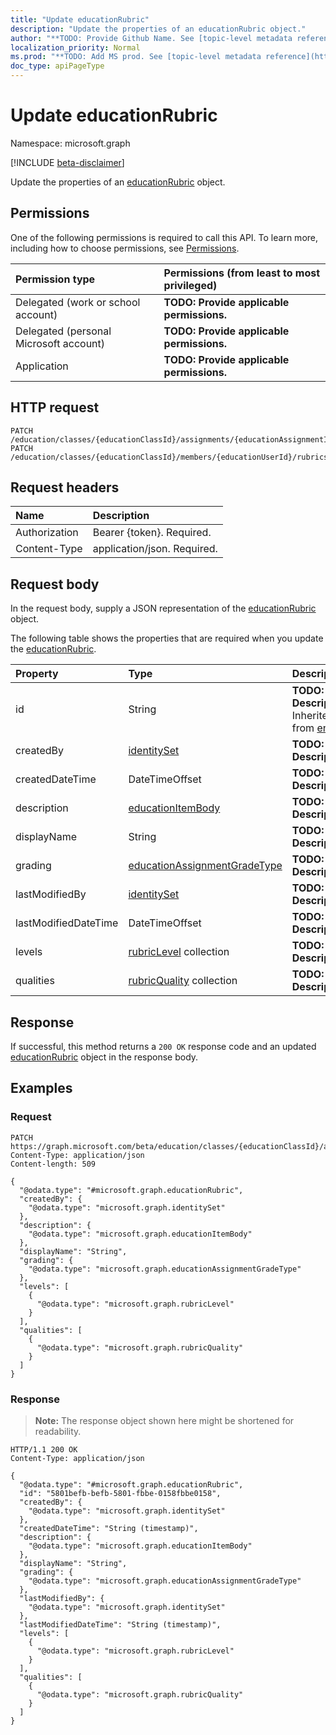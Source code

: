 ```yaml
---
title: "Update educationRubric"
description: "Update the properties of an educationRubric object."
author: "**TODO: Provide Github Name. See [topic-level metadata reference](https://msgo.azurewebsites.net/add/document/guidelines/metadata.html#topic-level-metadata)**"
localization_priority: Normal
ms.prod: "**TODO: Add MS prod. See [topic-level metadata reference](https://msgo.azurewebsites.net/add/document/guidelines/metadata.html#topic-level-metadata)**"
doc_type: apiPageType
---
```


# Update educationRubric
Namespace: microsoft.graph

[!INCLUDE [beta-disclaimer](../../includes/beta-disclaimer.md)]

Update the properties of an [educationRubric](../resources/educationrubric.md) object.

## Permissions
One of the following permissions is required to call this API. To learn more, including how to choose permissions, see [Permissions](/graph/permissions-reference).

|Permission type|Permissions (from least to most privileged)|
|:---|:---|
|Delegated (work or school account)|**TODO: Provide applicable permissions.**|
|Delegated (personal Microsoft account)|**TODO: Provide applicable permissions.**|
|Application|**TODO: Provide applicable permissions.**|

## HTTP request

<!-- {
  "blockType": "ignored"
}
-->
``` http
PATCH /education/classes/{educationClassId}/assignments/{educationAssignmentId}/rubric
PATCH /education/classes/{educationClassId}/members/{educationUserId}/rubrics/{educationRubricId}
```

## Request headers
|Name|Description|
|:---|:---|
|Authorization|Bearer {token}. Required.|
|Content-Type|application/json. Required.|

## Request body
In the request body, supply a JSON representation of the [educationRubric](../resources/educationrubric.md) object.

The following table shows the properties that are required when you update the [educationRubric](../resources/educationrubric.md).

|Property|Type|Description|
|:---|:---|:---|
|id|String|**TODO: Add Description** Inherited from [entity](../resources/entity.md)|
|createdBy|[identitySet](../resources/identityset.md)|**TODO: Add Description**|
|createdDateTime|DateTimeOffset|**TODO: Add Description**|
|description|[educationItemBody](../resources/educationitembody.md)|**TODO: Add Description**|
|displayName|String|**TODO: Add Description**|
|grading|[educationAssignmentGradeType](../resources/educationassignmentgradetype.md)|**TODO: Add Description**|
|lastModifiedBy|[identitySet](../resources/identityset.md)|**TODO: Add Description**|
|lastModifiedDateTime|DateTimeOffset|**TODO: Add Description**|
|levels|[rubricLevel](../resources/rubriclevel.md) collection|**TODO: Add Description**|
|qualities|[rubricQuality](../resources/rubricquality.md) collection|**TODO: Add Description**|



## Response

If successful, this method returns a `200 OK` response code and an updated [educationRubric](../resources/educationrubric.md) object in the response body.

## Examples

### Request
<!-- {
  "blockType": "request",
  "name": "update_educationrubric"
}
-->
``` http
PATCH https://graph.microsoft.com/beta/education/classes/{educationClassId}/assignments/{educationAssignmentId}/rubric
Content-Type: application/json
Content-length: 509

{
  "@odata.type": "#microsoft.graph.educationRubric",
  "createdBy": {
    "@odata.type": "microsoft.graph.identitySet"
  },
  "description": {
    "@odata.type": "microsoft.graph.educationItemBody"
  },
  "displayName": "String",
  "grading": {
    "@odata.type": "microsoft.graph.educationAssignmentGradeType"
  },
  "levels": [
    {
      "@odata.type": "microsoft.graph.rubricLevel"
    }
  ],
  "qualities": [
    {
      "@odata.type": "microsoft.graph.rubricQuality"
    }
  ]
}
```


### Response
>**Note:** The response object shown here might be shortened for readability.
<!-- {
  "blockType": "response",
  "truncated": true
}
-->
``` http
HTTP/1.1 200 OK
Content-Type: application/json

{
  "@odata.type": "#microsoft.graph.educationRubric",
  "id": "5801befb-befb-5801-fbbe-0158fbbe0158",
  "createdBy": {
    "@odata.type": "microsoft.graph.identitySet"
  },
  "createdDateTime": "String (timestamp)",
  "description": {
    "@odata.type": "microsoft.graph.educationItemBody"
  },
  "displayName": "String",
  "grading": {
    "@odata.type": "microsoft.graph.educationAssignmentGradeType"
  },
  "lastModifiedBy": {
    "@odata.type": "microsoft.graph.identitySet"
  },
  "lastModifiedDateTime": "String (timestamp)",
  "levels": [
    {
      "@odata.type": "microsoft.graph.rubricLevel"
    }
  ],
  "qualities": [
    {
      "@odata.type": "microsoft.graph.rubricQuality"
    }
  ]
}
```

